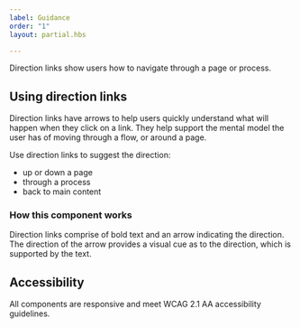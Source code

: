 ```yaml
---
label: Guidance
order: "1"
layout: partial.hbs

---
```

Direction links show users how to navigate through a page or process.

## Using direction links

Direction links have arrows to help users quickly understand what will happen when they click on a link. They help support the mental model the user has of moving through a flow, or around a page.

Use direction links to suggest the direction:

* up or down a page
* through a process
* back to main content

### How this component works

Direction links comprise of bold text and an arrow indicating the direction. The direction of the arrow provides a visual cue as to the direction, which is supported by the text.

## Accessibility

All components are responsive and meet WCAG 2.1 AA accessibility guidelines.